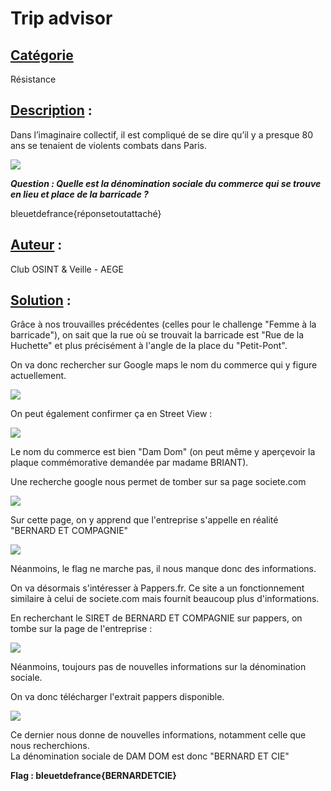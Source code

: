 # **Trip advisor**
## <u>**Catégorie**</u>

Résistance

## <u>**Description**</u> :

Dans l’imaginaire collectif, il est compliqué de se dire qu’il y a presque 80 ans se tenaient de violents combats dans Paris.

![](./images/1.4.jpg)

***Question : Quelle est la dénomination sociale du commerce qui se trouve en lieu et place de la barricade ?***

bleuetdefrance{réponsetoutattaché}

## <u>**Auteur**</u> :

Club OSINT & Veille - AEGE

## <u>**Solution**</u> :

Grâce à nos trouvailles précédentes (celles pour le challenge "Femme à la barricade"), on sait que la rue où se trouvait la barricade est "Rue de la Huchette" et plus précisément à l'angle de la place du "Petit-Pont".

On va donc rechercher sur Google maps le nom du commerce qui y figure actuellement.

![](./images/angle.png)

On peut également confirmer ça en Street View :

![](./images/confirmation.png)

Le nom du commerce est bien "Dam Dom" (on peut même y aperçevoir la plaque commémorative demandée par madame BRIANT).

Une recherche google nous permet de tomber sur sa page societe.com 

![](./images/google.png)

Sur cette page, on y apprend que l'entreprise s'appelle en réalité "BERNARD ET COMPAGNIE"

![](./images/societe.png)

Néanmoins, le flag ne marche pas, il nous manque donc des informations.

On va désormais s'intéresser à Pappers.fr. Ce site a un fonctionnement similaire à celui de societe.com mais fournit beaucoup plus d'informations.

En recherchant le SIRET de BERNARD ET COMPAGNIE sur pappers, on tombe sur la page de l'entreprise :

![](./images/pappers.png)

Néanmoins, toujours pas de nouvelles informations sur la dénomination sociale.

On va donc télécharger l'extrait pappers disponible.

![](./images/CR.png)

Ce dernier nous donne de nouvelles informations, notamment celle que nous recherchions.  
La dénomination sociale de DAM DOM est donc "BERNARD ET CIE"

**Flag : bleuetdefrance{BERNARDETCIE}**